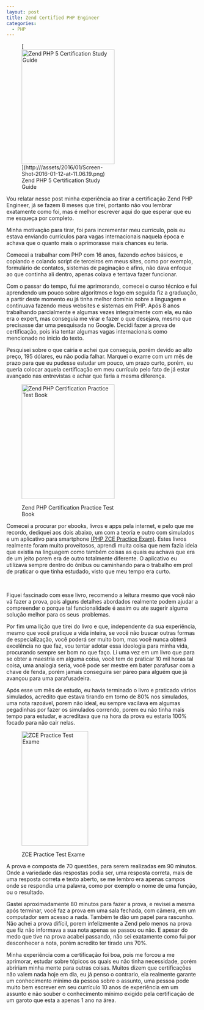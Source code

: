 ```yaml
---
layout: post
title: Zend Certified PHP Engineer
categories:
  - PHP
---
```

<figure id="attachment_90" style="width: 243px" class="wp-caption alignright">[<img class="wp-image-90 size-medium" src="/resources/img/Screen-Shot-2016-01-12-at-11.06.19-243x300.png" alt="Zend PHP 5 Certification Study Guide" width="243" height="300" srcset="/assets/2016/01/Screen-Shot-2016-01-12-at-11.06.19-243x300.png 243w, http:///assets/2016/01/Screen-Shot-2016-01-12-at-11.06.19-768x947.png 768w, http:///assets/2016/01/Screen-Shot-2016-01-12-at-11.06.19.png 962w" sizes="(max-width: 243px) 100vw, 243px" />](http:///assets/2016/01/Screen-Shot-2016-01-12-at-11.06.19.png)<figcaption class="wp-caption-text">Zend PHP 5 Certification Study Guide</figcaption></figure>

Vou relatar nesse post minha experiência ao tirar a certificação Zend PHP Engineer, já se fazem 8 meses que tirei, portanto não vou lembrar exatamente como foi, mas é melhor escrever aqui do que esperar que eu me esqueça por completo.

Minha motivação para tirar, foi para incrementar meu currículo, pois eu estava enviando currículos para vagas internacionais naquela época e achava que o quanto mais o aprimorasse mais chances eu teria.

Comecei a trabalhar com PHP com 16 anos, fazendo _echos_ básicos, e copiando e colando script de terceiros em meus sites, como por exemplo, formulário de contatos, sistemas de paginação e afins, não dava enfoque ao que continha ali dentro, apenas colava e tentava fazer funcionar.<!--more-->

Com o passar do tempo, fui me aprimorando, comecei o curso técnico e fui aprendendo um pouco sobre algoritmos e logo em seguida fiz a graduação, a partir deste momento eu já tinha melhor domínio sobre a linguagem e continuava fazendo meus websites e sistemas em PHP. Após 8 anos trabalhando parcialmente e algumas vezes integralmente com ela, eu não era o expert, mas conseguia me virar e fazer o que desejava, mesmo que precisasse dar uma pesquisada no Google. Decidi fazer a prova de certificação, pois iria tentar algumas vagas internacionais como mencionado no inicio do texto.

Pesquisei sobre o que cairia e achei que conseguia, porém devido ao alto preço, 195 dólares, eu não podia falhar. Marquei o exame com um mês de prazo para que eu pudesse estudar um pouco, um prazo curto, porém, eu queria colocar aquela certificação em meu currículo pelo fato de já estar avançado nas entrevistas e achar que faria a mesma diferença.<figure id="attachment_91" style="width: 243px" class="wp-caption alignright">

[<img class="wp-image-91 size-medium" src="/resources/img/Screen-Shot-2016-01-12-at-11.06.42-243x300.png" alt="Zend PHP Certification Practice Test Book" width="243" height="300" srcset="/assets/2016/01/Screen-Shot-2016-01-12-at-11.06.42-243x300.png 243w, http:///assets/2016/01/Screen-Shot-2016-01-12-at-11.06.42-768x947.png 768w" sizes="(max-width: 243px) 100vw, 243px" />](http:///assets/2016/01/Screen-Shot-2016-01-12-at-11.06.42.png)<figcaption class="wp-caption-text">Zend PHP Certification Practice Test Book</figcaption></figure>

Comecei a procurar por ebooks, livros e apps pela internet, e pelo que me recordo, dediquei aos dois abaixo, um com a teoria e outro com simulados e um aplicativo para smartphone [(PHP ZCE Practice Exam)](mailto:https://play.google.com/store/apps/details%3Fid=com.quiz.php). Estes livros realmente foram muito proveitosos, aprendi muita coisa que nem fazia ideia que existia na linguagem como também coisas as quais eu achava que era de um jeito porem era de outro totalmente diferente. O aplicativo eu utilizava sempre dentro do ônibus ou caminhando para o trabalho em prol de praticar o que tinha estudado, visto que meu tempo era curto.

&nbsp;

Fiquei fascinado com esse livro, recomendo a leitura mesmo que você não vá fazer a prova, pois alguns detalhes abordados realmente podem ajudar a compreender o porque tal funcionalidade é assim ou ate sugerir alguma solução melhor para os seus  problemas.

Por fim uma lição que tirei do livro e que, independente da sua experiência, mesmo que você pratique a vida inteira, se você não buscar outras formas de especialização, você poderá ser muito bom, mas você nunca obterá excelência no que faz, vou tentar adotar essa ideologia para minha vida, procurando sempre ser bom no que faço. Li uma vez em um livro que para se obter a maestria em alguma coisa, você tem de praticar 10 mil horas tal coisa, uma analogia seria, você pode ser mestre em bater parafusar com a chave de fenda, porém jamais conseguira ser páreo para alguém que já avançou para uma parafusadeira.

Após esse um mês de estudo, eu havia terminado o livro e praticado vários simulados, acredito que estava tirando em torno de 80% nos simulados, uma nota razoável, porem não ideal, eu sempre vacilava em algumas pegadinhas por fazer os simulados correndo, porem eu não tinha mais tempo para estudar, e acreditava que na hora da prova eu estaria 100% focado para não cair nelas.<figure id="attachment_92" style="width: 174px" class="wp-caption alignright">

<a href="/assets/2016/01/Screen-Shot-2016-01-12-at-11.32.48.png" rel="attachment wp-att-92"><img class="wp-image-92 size-medium" src="/resources/img/Screen-Shot-2016-01-12-at-11.32.48-174x300.png" alt="ZCE Practice Test Exame" width="174" height="300" srcset="/assets/2016/01/Screen-Shot-2016-01-12-at-11.32.48-174x300.png 174w, http:///assets/2016/01/Screen-Shot-2016-01-12-at-11.32.48-594x1024.png 594w, http:///assets/2016/01/Screen-Shot-2016-01-12-at-11.32.48.png 764w" sizes="(max-width: 174px) 100vw, 174px" /></a><figcaption class="wp-caption-text">ZCE Practice Test Exame</figcaption></figure>

A prova e composta de 70 questões, para serem realizadas em 90 minutos. Onde a variedade das respostas podia ser, uma resposta correta, mais de uma resposta correta e texto aberto, se me lembro era apenas campos onde se respondia uma palavra, como por exemplo o nome de uma função, ou o resultado.

Gastei aproximadamente 80 minutos para fazer a prova, e revisei a mesma após terminar, você faz a prova em uma sala fechada, com câmera, em um computador sem acesso a nada. Também te dão um papel para rascunho. Não achei a prova difícil, porem infelizmente a Zend pelo menos na prova que fiz não informava a sua nota apenas se passou ou não. E apesar do medo que tive na prova acabei passando, não sei exatamente como fui por desconhecer a nota, porém acredito ter tirado uns 70%.

Minha experiência com a certificação foi boa, pois me forcou a me aprimorar, estudar sobre tópicos os quais eu não tinha necessidade, porém abririam minha mente para outras coisas. Muitos dizem que certificações não valem nada hoje em dia, eu já penso o contrario, ela realmente garante um conhecimento mínimo da pessoa sobre o assunto, uma pessoa pode muito bem escrever em seu currículo 10 anos de experiência em um assunto e não souber o conhecimento mínimo exigido pela certificação de um garoto que esta a apenas 1 ano na área.